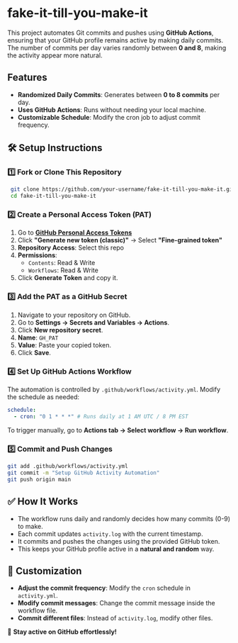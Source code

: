 # fake-it-till-you-make-it

This project automates Git commits and pushes using **GitHub Actions**, ensuring that your GitHub profile remains active by making daily commits. The number of commits per day varies randomly between **0 and 8**, making the activity appear more natural.

## Features

- **Randomized Daily Commits**: Generates between **0 to 8 commits** per day.
- **Uses GitHub Actions**: Runs without needing your local machine.
- **Customizable Schedule**: Modify the cron job to adjust commit frequency.

## 🛠️ Setup Instructions

### 1️⃣ **Fork or Clone This Repository**

```bash
 git clone https://github.com/your-username/fake-it-till-you-make-it.git
 cd fake-it-till-you-make-it
```

### 2️⃣ **Create a Personal Access Token (PAT)**

1. Go to **[GitHub Personal Access Tokens](https://github.com/settings/tokens)**
2. Click **"Generate new token (classic)"** → Select **"Fine-grained token"**
3. **Repository Access**: Select this repo
4. **Permissions**:
   - `Contents`: Read & Write
   - `Workflows`: Read & Write
5. Click **Generate Token** and copy it.

### 3️⃣ **Add the PAT as a GitHub Secret**

1. Navigate to your repository on GitHub.
2. Go to **Settings → Secrets and Variables → Actions**.
3. Click **New repository secret**.
4. **Name**: `GH_PAT`
5. **Value**: Paste your copied token.
6. Click **Save**.

### 4️⃣ **Set Up GitHub Actions Workflow**

The automation is controlled by `.github/workflows/activity.yml`.
Modify the schedule as needed:

```yaml
schedule:
  - cron: "0 1 * * *" # Runs daily at 1 AM UTC / 8 PM EST
```

To trigger manually, go to **Actions tab → Select workflow → Run workflow**.

### 5️⃣ **Commit and Push Changes**

```bash
git add .github/workflows/activity.yml
git commit -m "Setup GitHub Activity Automation"
git push origin main
```

## ✅ How It Works

- The workflow runs daily and randomly decides how many commits (0-9) to make.
- Each commit updates `activity.log` with the current timestamp.
- It commits and pushes the changes using the provided GitHub token.
- This keeps your GitHub profile active in a **natural and random** way.

## 🔧 Customization

- **Adjust the commit frequency**: Modify the `cron` schedule in `activity.yml`.
- **Modify commit messages**: Change the commit message inside the workflow file.
- **Commit different files**: Instead of `activity.log`, modify other files.

🚀 **Stay active on GitHub effortlessly!**
